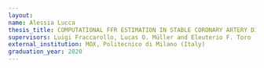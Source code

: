 ```yaml
---
layout:
name: Alessia Lucca
thesis_title: COMPUTATIONAL FFR ESTIMATION IN STABLE CORONARY ARTERY DISEASE WITH 1D AND 3D MODELS 
supervisors: Luigi Fraccarollo, Lucas O. Müller and Eleuterio F. Toro
external_institution: MOX, Politecnico di Milano (Italy)
graduation_year: 2020
---
```


